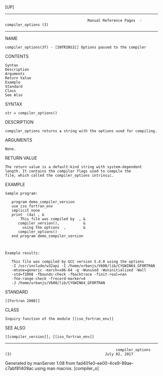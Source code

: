 [UP]

-----------------------------------------------------------------------------------------------------------------------------------
                                          Manual Reference Pages  - compiler_options (3)
-----------------------------------------------------------------------------------------------------------------------------------
                                                                 
NAME

    compiler_options(3f) - [INTRINSIC] Options passed to the compiler

CONTENTS

    Syntax
    Description
    Arguments
    Return Value
    Example
    Standard
    Class
    See Also

SYNTAX

    str = compiler_options()

DESCRIPTION

    compiler_options returns a string with the options used for compiling.

ARGUMENTS

    None.

RETURN VALUE

    The return value is a default-kind string with system-dependent length. It contains the compiler flags used to compile the
    file, which called the compiler_options intrinsic.

EXAMPLE

    Sample program:

       program demo_compiler_version
       use iso_fortran_env
       implicit none
       print  (4a) , &
           This file was compiled by  , &
          compiler_version(),           &
            using the options  ,        &
          compiler_options()
       end program demo_compiler_version



    Example results:

       This file was compiled by GCC version 5.4.0 using the options
       -I /usr/include/w32api -I /home/urbanjs/V600/lib/CYGWIN64_GFORTRAN
       -mtune=generic -march=x86-64 -g -Wunused -Wuninitialized -Wall
       -std=f2008 -fbounds-check -fbacktrace -finit-real=nan
       -fno-range-check -frecord-marker=4
       -J /home/urbanjs/V600/lib/CYGWIN64_GFORTRAN



STANDARD

    [[Fortran 2008]]

CLASS

    Inquiry function of the module [[iso_fortran_env]]

SEE ALSO

    [[compiler_version]], [[iso_fortran_env]]

-----------------------------------------------------------------------------------------------------------------------------------

                                                       compiler_options (3)                                           July 02, 2017

Generated by manServer 1.08 from fad401e0-ee00-4ce9-89ae-c7abf81409ac using man macros.
                                                           [compiler_o]
